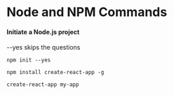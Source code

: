 # Node and NPM Commands

#### Initiate a Node.js project

--yes skips the questions
```shell 
npm init --yes 
```

```shell
npm install create-react-app -g

create-react-app my-app
```